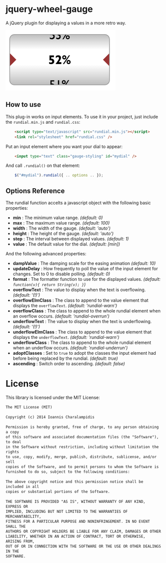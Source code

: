 # jquery-wheel-gauge

A jQuery plugin for displaying a values in a more retro way.

![Demo Snapshot](src/snapshot.png)

## How to use

This plug-in works on input elements. To use it in your project, just include the `rundial.min.js` and `rundial.css`:

```html
    <script type="text/javascript" src="rundial.min.js"></script>
    <link rel="stylesheet" href="rundial.css" />
```

Put an input element where you want your dial to appear:

```html
    <input type="text" class="gauge-styling" id="mydial" />
```

And call `.rundial()` on that element:

```javascript
    $("#mydial").rundial({ .. options .. });
```

## Options Reference

The rundial function accelts a javascript object with the following basic properties:

  * __min__ : The minimum value range. _(default: 0)_
  * __max__ : The maximum value range. _(default: 100)_
  * __width__ : The width of the gauge. _(default: 'auto')_
  * __height__ : The height of the gauge. _(default: 'auto')_
  * __step__ : The interval between displayed values. _(default: 1)_
  * __value__ : The default value for the dial. _(default: [min])_

And the following advanced properties: 

  * __dampValue__ : The damping scale for the easing animation _(default: 10)_
  * __updateDelay__ : How frequently to poll the value of the input element for changes. Set to 0 to disable polling. _(default: 0)_
  * __format__ : The formatter function to use for the displayed values. _(default: `function(v){ return String(v); }`)_
  * __overflowText__ : The value to display when the text is overflowing. _(default: '(!)')_
  * __overflowElmClass__ : The class to append to the value element that displays the `overflowText`. _(default: 'rundial-warn')_
  * __overflowClass__ : The class to append to the whole rundial element when an overflow occurs. _(default: 'rundial-overrun')_
  * __underflowText__ : The value to display when the text is underflowing. _(default: '(!)')_
  * __underflowElmClass__ : The class to append to the value element that displays the `underflowText`. _(default: 'rundial-warn')_
  * __underflowClass__ : The class to append to the whole rundial element when an underflow occurs. _(default: 'rundial-underrun')_
  * __adoptClasses__ : Set to `true` to adopt the classes the input element had before being replaced by the rundial. _(default: true)_
  * __ascending__ : Switch order to ascending. _(default: false)_

# License

This library is licensed under the MIT License:

    The MIT License (MIT)
    
    Copyright (c) 2014 Ioannis Charalampidis
    
    Permission is hereby granted, free of charge, to any person obtaining a copy
    of this software and associated documentation files (the "Software"), to deal
    in the Software without restriction, including without limitation the rights
    to use, copy, modify, merge, publish, distribute, sublicense, and/or sell
    copies of the Software, and to permit persons to whom the Software is
    furnished to do so, subject to the following conditions:
    
    The above copyright notice and this permission notice shall be included in all
    copies or substantial portions of the Software.
    
    THE SOFTWARE IS PROVIDED "AS IS", WITHOUT WARRANTY OF ANY KIND, EXPRESS OR
    IMPLIED, INCLUDING BUT NOT LIMITED TO THE WARRANTIES OF MERCHANTABILITY,
    FITNESS FOR A PARTICULAR PURPOSE AND NONINFRINGEMENT. IN NO EVENT SHALL THE
    AUTHORS OR COPYRIGHT HOLDERS BE LIABLE FOR ANY CLAIM, DAMAGES OR OTHER
    LIABILITY, WHETHER IN AN ACTION OF CONTRACT, TORT OR OTHERWISE, ARISING FROM,
    OUT OF OR IN CONNECTION WITH THE SOFTWARE OR THE USE OR OTHER DEALINGS IN THE
    SOFTWARE.


